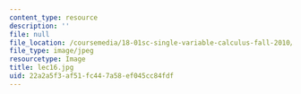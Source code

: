 ```yaml
---
content_type: resource
description: ''
file: null
file_location: /coursemedia/18-01sc-single-variable-calculus-fall-2010/22a2a5f3af51fc447a58ef045cc84fdf_lec16.jpg
file_type: image/jpeg
resourcetype: Image
title: lec16.jpg
uid: 22a2a5f3-af51-fc44-7a58-ef045cc84fdf
---
```

